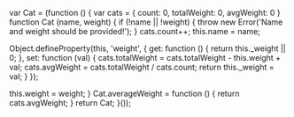 <!-- 1 -->
var Cat = (function () { 
  var cats = { count: 0, totalWeight: 0, avgWeight: 0 }
function Cat (name, weight) { 
  if (!name || !weight) { 
    throw new Error('Name and weight should be provided!'); } 
  cats.count++; this.name = name;

<!-- 2 -->
Object.defineProperty(this, 'weight', {
  get: function () {
    return this._weight || 0;
  },
  set: function (val) {
    cats.totalWeight = cats.totalWeight - this.weight + val;
    cats.avgWeight =  cats.totalWeight / cats.count;
    return this._weight = val;
  }
});

<!-- 3 -->
this.weight = weight;
}
Cat.averageWeight = function () { return cats.avgWeight; }
return Cat;
}());